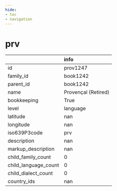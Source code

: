 ```yaml
---
hide:
- toc
- navigation
---
```

# prv
|                      | info                |
|:---------------------|:--------------------|
| id                   | prov1247            |
| family_id            | book1242            |
| parent_id            | book1242            |
| name                 | Provençal (Retired) |
| bookkeeping          | True                |
| level                | language            |
| latitude             | nan                 |
| longitude            | nan                 |
| iso639P3code         | prv                 |
| description          | nan                 |
| markup_description   | nan                 |
| child_family_count   | 0                   |
| child_language_count | 0                   |
| child_dialect_count  | 0                   |
| country_ids          | nan                 |